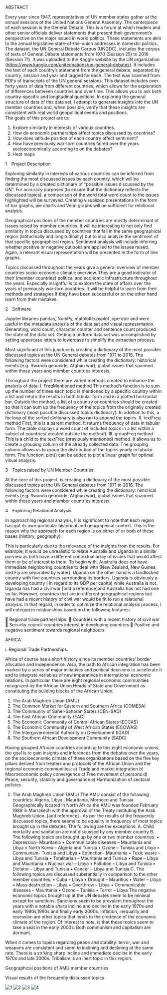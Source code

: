ABSTRACT

Every year since 1947, representatives of UN member states gather at the annual sessions of the United Nations General Assembly. The centerpiece of each session is the General Debate. This is a forum at which leaders and other senior officials deliver statements that present their government’s perspective on the major issues in world politics. These statements are akin to the annual legislative state-of-the-union addresses in domestic politics. The dataset, the UN General Debate Corpus (UNGDC), includes the corpus of texts of General Debate statements from 1970 (Session 25) to 2016 (Session 71).  It was uploaded to the Kaggle website by the UN organization (https://www.kaggle.com/unitednations/un-general-debates).   It includes the text of each country’s statement from the general debate, separated by country, session and year and tagged for each. The text was scanned from PDFs of transcripts of the UN general sessions. 
This dataset includes over forty years of data from different countries, which allows for the exploration of differences between countries and over time. This allows you to ask both country-specific and longitudinal questions. 
In exploring the general structure of data of this data set, I attempt to generate insights into the UN member countries and, when possible, verify that these insights are consistent with real world geopolitical events and positions.  
The goals of this project are to:
1.	Explore similarity in interests of various countries. 
2.	How do economic partnerships  affect topics discussed by countries?
3.	How does latitude position of each country affect sentiment?
4.	How have previously war-torn countries faired over the years socioeconomically according to on the debates?
5.	Heat maps

1 Project Description

Exploring similarity in interests of various countries can be inferred from finding the most discussed issues by each country, which will be determined by a created dictionary of “possible issues discussed by the UN”.  For accuracy purposes (to ensure that the dictionary reflects the discussed topics), a comparison of the word total word count to the issues highlighted will be surveyed. Creating visualized presentations in the form of bar graphs, pie charts and Venn graphs will be sufficient for relational analysis.

Geographical positions of the member countries are mostly determinant of issues raised by member countries. It will be interesting to not only find similarity in topics discussed by countries that fall in the same geographical region (latitudinally and longitudinally) but to also analyze the sentiment of that specific geographical region. Sentiment analysis will include inferring whether  positive or negative outlooks are applied to the  issues raised. Again, a relevant visual representation will be presented in the form of line graphs.

Topics discussed throughout the years give a general overview of member countries socio-economic climatic overview. They are a good indicator of their (member countries) political and economic infrastructure throughout the years. Especially insightful is to explore the state of affairs over the years of previously war-torn countries. It will be helpful to learn from their methods and strategies if they have been successful or on the other hand learn from their mistakes.

2 Software

Jupyter libraries pandas, NumPy, matplotlib.pyplot ,operator and  were useful in the metadata analysis of the data set and visual representation. Generating, word count, character counter and sentence count produced the state of the data set. Getting a uniform data set was accomplished by setting  uppercase letters to lowercase to simplify the extraction process.

Most significant at this juncture is creating a dictionary of the most possible discussed 
topics at the UN General debates from 1971 to 2016. The following factors were considered while creating the dictionary: historical events (e.g. Rwanda genocide, Afghan war), global issues that spanned within those years and member countries interests.

Throughout the project there are varied methods created to enhance the analysis of data:
I.	FreqMentioned method
This method’s function is to sum up the number of times each topic is mentioned by a  specific country within a list and return the results in both  tabular form and in a plotted horizontal bar. 
Outside the method, a list of  a country or countries should be created so that it can sum up the frequency of the topics from the originally created dictionary (most possible discussed topics dictionary). In addition to this, a for loop of the sorted dictionary is also ran to append the topics.
II.	textFreq method
First, this is a parent method. It returns frequency of data in tabular form. The table displays a word count of included topics in a list within a subset of countries( created outside the method). 
III.	groupFreq method
This is a child to the textFreq (previously mentioned) method. It allows us to create a grouping column of the already collected data. The grouping column allows us to group the distribution of the topics yearly in tabular form. The function; plot()  can be added to plot a linear graph for optimal visual analysis.






3 Topics raised by UN Member Countries

At the core of this project, is creating a dictionary of the most possible discussed topics at the UN General debates from 1971 to 2016. The following factors were considered while creating the dictionary: historical events (e.g. Rwanda genocide, Afghan war), global issues that spanned within those years and member countries interests.

4 Exploring Relational Analysis

In approaching regional analysis, it is significant to note that each region has got its own particular historical and geographical context. This is the reason why the  approach for each region is on either of or both of these bases (history, geography).

This is particularly due to the relevance of the insights from the results.  For example, It would be unrealistic to relate  Australia and Uganda in a similar purview as both have a different contextual array of issues that would affect them or be of interest to them. To begin with, Australia does not have immediate neighboring countries to deal with (New Zealand, New  Guinea  and Fiji are separated by water). Uganda on the other hand is a landlocked country with five countries surrounding its borders. Uganda is obviously a developing country ( in regard to its GDP per capita) while Australia is not. Uganda has had a civil war [add a reference]and Australia has not had one so far.  However, countries that are in different geographical regions but have had a recent history of civil war would be fit to run a relational analysis. In that regard, in order to optimize the relational analysis process, I will categorize relationships based on the following features:

	Regional trade partnerships.
	Countries with a recent history of civil war
	Security council  countries interest in developing countries
	Positive and negative sentiment towards regional neighbours

AFRICA
 

i.	Regional Trade Partnerships.

Africa of course has a short history since its member countries’ border allocation and  independence. Also, the path to African integration has been marked by a series of major initiatives and political decisions to accelerate it and to integrate variables of new imperatives in international economic relations. In particular, there are eight regional economic communities recognized by the African Union Heads of State and Government as constituting the building blocks of the African Union:
1.	The Arab Maghreb Union (AMU)
2.	The Common Market for Eastern and Southern Africa (COMESA)
3.	The Community of Sahel-Saharan States (CEN-SAD)
4.	The East African Community (EAC)
5.	The Economic Community of Central African States (ECCAS)
6.	The Economic Community of West African States (ECOWAS)
7.	The Intergovernmental Authority on Development (IGAD)
8.	The Southern African Development Community (SADC)

Having grouped African countries according to this eight economic unions, the goal is to gain insights and inferences from the debates over the years, on the socioeconomic climate of these organizations based on the five key pillars derived from treaties and protocols of the African Union and the regional economic communities:
a)      Trade and market integration
b)      Macroeconomic policy convergence
c)       Free movement of persons
d)      Peace, security, stability and governance 
e)      Harmonization of sectoral policies
 
1.	The Arab Maghreb Union (AMU)
The AMU consist of the following countries: Algeria, Libya , Mauritania, Morocco and Tunisia. Geographically located in North Africa the AMU was founded February 1989 in Marrakech with the approval of the Treaty Instituting the Arab Maghreb Union. [add reference] . As per the results of the frequently discussed topics, there seems to be equality in frequency of  most topics brought up in the debates. The following are the exceptions:
A.	Child mortality and sanitation are not discussed by any member country
B.	The following topics are brought up by one or two member countries:
•	Depression- Mauritania
•	Communicable diseases – Mauritania and Libya
•	North Korea – Algeria and Tunisia
•	Ozone – Tunisia and Libya
•	Communism- Tunisia and Libya
•	Extinction- Mauritania
•	Toxic waste – Libya and Tunisia
•	Totalitarian – Mauritania and Tunisia
•	Rape – Libya and Mauritania
•	Nuclear war – Libya
•	Pollution – Libya and Tunisia
•	Dictator – Libya and Tunisia
•	Cancer – Libya and Tunisia
C.	The following topics are discussed substantially in comparison to the other member countries.
•	Cuba – Libya 
•	Drought – Mauritius
•	Water – Libya
•	Mass destruction – Libya
•	Overthrow – Libya
•	Communicable diseases – Mauritania
•	Ozone – Tunisia
•	Terror – Libya
The negative economic topics brought up at the UN debates seem to be minimal except for sanctions. Sanctions seem to be prevalent throughout the years with a notable sharp incline and decline in the early 1970s and early 1980s,1990s and  finally early 2000s. Inflation, inequality and recession  are other topics  that lends to the credence of the economic climate of the region. Of interest to note, is that these topics seem to take a seat in the early 2000s. Both communism and capitalism are dormant.

When it comes to topics regarding peace and stability: terror,  war and weapons are consistent and seem to inclining and declining at the same rate.  There is a striking  sharp incline and immediate decline in the early 1970s and late 2000s. Tribalism is an inert topic in this region.
 
Geographical positions of AMU member countries 
 
 


Visual results of the frequently discussed topics

 
 ![1](https://user-images.githubusercontent.com/42674764/54289584-6d60dc80-4577-11e9-8584-8e372b76c74a.png)
 ![2](https://user-images.githubusercontent.com/42674764/54289607-781b7180-4577-11e9-8825-c0abfbebdd5d.png)
 ![3](https://user-images.githubusercontent.com/42674764/54289621-7c478f00-4577-11e9-84b0-1c94e2d99861.png)
 ![4](https://user-images.githubusercontent.com/42674764/54289630-7fdb1600-4577-11e9-920d-bb0f75abd7d7.png)
 
 
 





